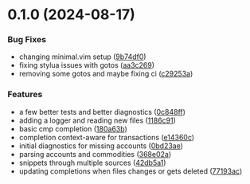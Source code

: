 # 0.1.0 (2024-08-17)


### Bug Fixes

* changing minimal.vim setup ([9b74df0](https://github.com/wllfaria/ledger.nvim/commit/9b74df040316bda0a02f9c80a94ca045895cb2bf))
* fixing stylua issues with gotos ([aa3c269](https://github.com/wllfaria/ledger.nvim/commit/aa3c2697a925be6bba6b868b6adbe38c02931dc3))
* removing some gotos and maybe fixing ci ([c29253a](https://github.com/wllfaria/ledger.nvim/commit/c29253ac7e6d773f16ce4a7d83e54710aa302a0b))


### Features

* a few better tests and better diagnostics ([0c848ff](https://github.com/wllfaria/ledger.nvim/commit/0c848ffe6ebd28797fde3cd6cb539162218dd2b5))
* adding a logger and reading new files ([1186c91](https://github.com/wllfaria/ledger.nvim/commit/1186c91df7147b253b21a7601a5a8c6aa0ad920e))
* basic cmp completion ([180a63b](https://github.com/wllfaria/ledger.nvim/commit/180a63b2b182d06038e6d46a5daa90b64fde875f))
* completion context-aware for transactions ([e14360c](https://github.com/wllfaria/ledger.nvim/commit/e14360c0a1edcd61f7654cb11c0de16c977e0652))
* initial diagnostics for missing accounts ([0bd23ae](https://github.com/wllfaria/ledger.nvim/commit/0bd23aebe231432769f2dc5b6a15aec68ea04fc3))
* parsing accounts and commodities ([368e02a](https://github.com/wllfaria/ledger.nvim/commit/368e02a0dae1d975f8eff856641ae38311dab921))
* snippets through multiple sources ([42db5a1](https://github.com/wllfaria/ledger.nvim/commit/42db5a1083e40690a15c085d498091913db0b5fd))
* updating completions when files changes or gets deleted ([77193ac](https://github.com/wllfaria/ledger.nvim/commit/77193ac3bece13f1756ecced96f634895d4932f1))



